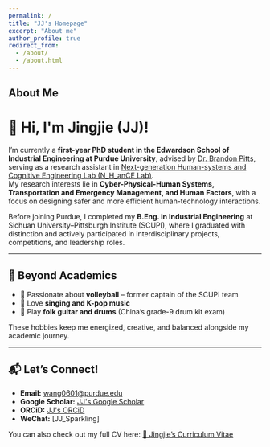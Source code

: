 ```yaml
---
permalink: /
title: "JJ's Homepage"
excerpt: "About me"
author_profile: true
redirect_from: 
  - /about/
  - /about.html
---
```


## About Me

# 👋 Hi, I'm Jingjie (JJ)!

I’m currently a **first-year PhD student in the Edwardson School of Industrial Engineering at Purdue University**, advised by [Dr. Brandon Pitts](https://engineering.purdue.edu/IE/people/ptProfile?resource_id=158978), serving as a research assistant in [Next-generation Human-systems and Cognitive Engineering Lab (N_H_anCE Lab)](https://engineering.purdue.edu/NHanCE).  
My research interests lie in **Cyber-Physical-Human Systems, Transportation and Emergency Management, and Human Factors**, with a focus on designing safer and more efficient human-technology interactions.  

Before joining Purdue, I completed my **B.Eng. in Industrial Engineering** at Sichuan University–Pittsburgh Institute (SCUPI), where I graduated with distinction and actively participated in interdisciplinary projects, competitions, and leadership roles.  

---

## 🌟 Beyond Academics
- 🏐 Passionate about **volleyball** – former captain of the SCUPI team  
- 🎤 Love **singing and K-pop music**  
- 🥁 Play **folk guitar and drums** (China’s grade-9 drum kit exam)  

These hobbies keep me energized, creative, and balanced alongside my academic journey.  

---

## 📬 Let’s Connect!
- **Email:** wang0601@purdue.edu  
- **Google Scholar:** [JJ's Google Scholar](https://scholar.google.com/citations?user=i-NEa-wAAAAJ&hl=zh-CN)
- **ORCiD:** [JJ's ORCiD](https://orcid.org/0009-0002-5647-8452)
- **WeChat:** [JJ_Sparkling]  

You can also check out my full CV here: [📄 Jingjie’s Curriculum Vitae](../assets/CV-Jingjie_Wang.pdf)  


